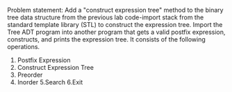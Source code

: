 Problem statement:
Add a "construct expression tree" method to the binary tree data structure from the previous lab code-import stack from the standard template library (STL) to construct the expression tree. Import the Tree ADT program into another program that gets a valid postfix expression, constructs, and prints the expression tree. It consists of the following operations.
1. Postfix Expression
2. Construct Expression Tree
3. Preorder
4. Inorder
5.Search
6.Exit
